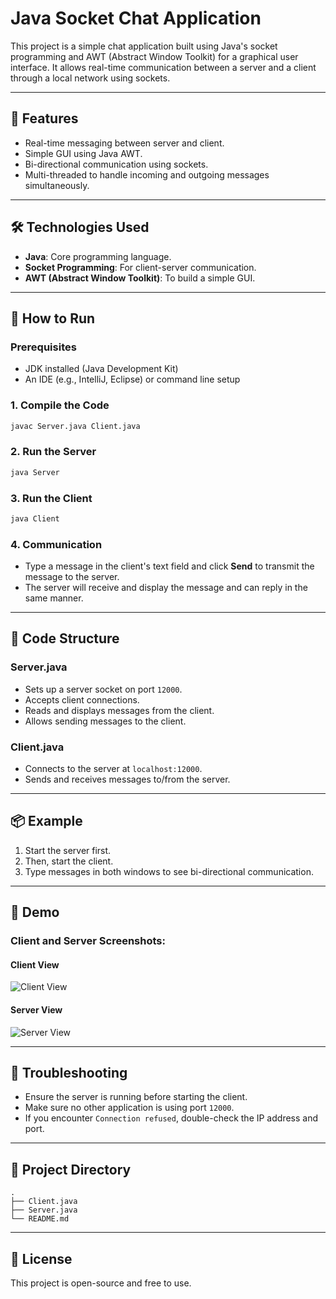 # Java Socket Chat Application

This project is a simple chat application built using Java's socket programming and AWT (Abstract Window Toolkit) for a graphical user interface. It allows real-time communication between a server and a client through a local network using sockets.

---

## 🧰 Features
- Real-time messaging between server and client.
- Simple GUI using Java AWT.
- Bi-directional communication using sockets.
- Multi-threaded to handle incoming and outgoing messages simultaneously.

---

## 🛠️ Technologies Used
- **Java**: Core programming language.
- **Socket Programming**: For client-server communication.
- **AWT (Abstract Window Toolkit)**: To build a simple GUI.

---

## 🚀 How to Run

### Prerequisites
- JDK installed (Java Development Kit)
- An IDE (e.g., IntelliJ, Eclipse) or command line setup

### 1. Compile the Code
```sh
javac Server.java Client.java
```

### 2. Run the Server
```sh
java Server
```

### 3. Run the Client
```sh
java Client
```

### 4. Communication
- Type a message in the client's text field and click **Send** to transmit the message to the server.
- The server will receive and display the message and can reply in the same manner.

---

## 📝 Code Structure

### **Server.java**
- Sets up a server socket on port `12000`.
- Accepts client connections.
- Reads and displays messages from the client.
- Allows sending messages to the client.

### **Client.java**
- Connects to the server at `localhost:12000`.
- Sends and receives messages to/from the server.

---

## 📦 Example
1. Start the server first.
2. Then, start the client.
3. Type messages in both windows to see bi-directional communication.

---

## 📸 Demo

### **Client and Server Screenshots:**

#### Client View
![Client View](https://drive.google.com/thumbnail?id=1k2flDKq3s3ILc91tKvY0Rn3ucAmFFw2L)

#### Server View
![Server View](https://drive.google.com/thumbnail?id=185CTNlbqW1wK7jxXzeSeaEAZyyZWBaUB)

---

## 🐞 Troubleshooting
- Ensure the server is running before starting the client.
- Make sure no other application is using port `12000`.
- If you encounter `Connection refused`, double-check the IP address and port.

---

## 📂 Project Directory
```
.
├── Client.java
├── Server.java
└── README.md
```

---

## 📄 License
This project is open-source and free to use.

